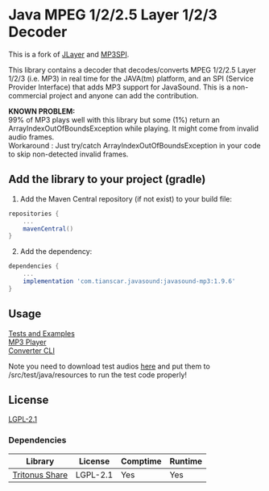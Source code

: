 # Java MPEG 1/2/2.5 Layer 1/2/3 Decoder
This is a fork of [JLayer](https://web.archive.org/web/20210108055829/http://www.javazoom.net/javalayer/javalayer.html) and [MP3SPI](https://web.archive.org/web/20200624143314/http://www.javazoom.net/mp3spi/mp3spi.html).

This library contains a decoder that decodes/converts MPEG 1/2/2.5 Layer 1/2/3 (i.e. MP3) in real time for the JAVA(tm) platform, and an SPI (Service Provider Interface) that adds MP3 support for JavaSound. This is a non-commercial project and anyone can add the contribution.

**KNOWN PROBLEM:**  
99% of MP3 plays well with this library but some (1%) return an ArrayIndexOutOfBoundsException while playing. It might come from invalid audio frames.  
Workaround : Just try/catch ArrayIndexOutOfBoundsException in your code to skip non-detected invalid frames.

## Add the library to your project (gradle)
1. Add the Maven Central repository (if not exist) to your build file:
```groovy
repositories {
    ...
    mavenCentral()
}
```

2. Add the dependency:
```groovy
dependencies {
    ...
    implementation 'com.tianscar.javasound:javasound-mp3:1.9.6'
}
```

## Usage
[Tests and Examples](/src/test/java/javazoom/jl/test)  
[MP3 Player](/src/test/java/javazoom/jl/player)  
[Converter CLI](/src/test/java/javazoom/jl/converter)

Note you need to download test audios [here](https://github.com/Tianscar/fbodemo1) and put them to /src/test/java/resources to run the test code properly!

## License
[LGPL-2.1](/LICENSE)

### Dependencies
| Library                                                                                       | License  | Comptime | Runtime |
|-----------------------------------------------------------------------------------------------|----------|----------|---------|
| [Tritonus Share](https://mvnrepository.com/artifact/com.googlecode.soundlibs/tritonus-share)  | LGPL-2.1 | Yes      | Yes     |
